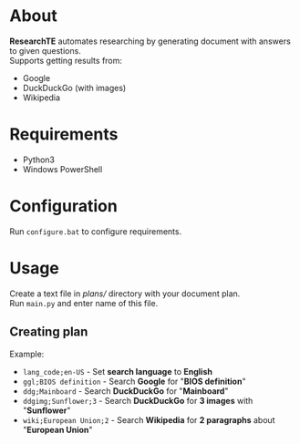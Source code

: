 # About
**ResearchTE** automates researching by generating document with answers to given questions.\
Supports getting results from:
- Google
- DuckDuckGo (with images)
- Wikipedia
# Requirements
- Python3
- Windows PowerShell
# Configuration
Run `configure.bat` to configure requirements.
# Usage
Create a text file in *plans/* directory with your document plan.\
Run `main.py` and enter name of this file.
## Creating plan
Example:
- `lang_code;en-US` - Set **search language** to **English**
- `ggl;BIOS definition` - Search **Google** for "**BIOS definition**"
- `ddg;Mainboard` - Search **DuckDuckGo** for "**Mainboard**"
- `ddgimg;Sunflower;3` - Search **DuckDuckGo** for **3 images** with "**Sunflower**"
- `wiki;European Union;2` - Search **Wikipedia** for **2 paragraphs** about "**European Union**"

